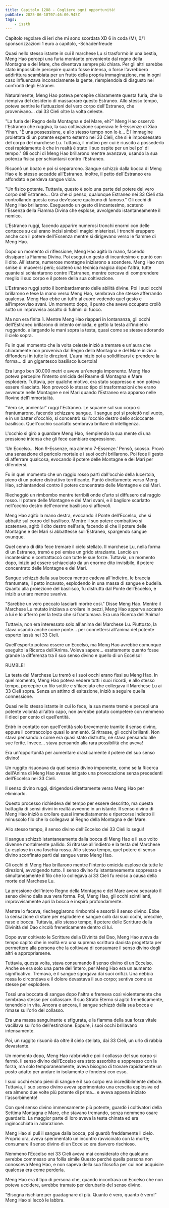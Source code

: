 ```yaml
---
title: Capitolo 1288 - Cogliere ogni opportunità!
pubDate: 2025-06-18T07:46:00.945Z
tags:
    - issth
---
```



Capitolo regolare di ieri che mi sono scordata XD
6 in coda (M),
0/1 sponsorizzazioni 1 euro a capitolo,
-Schadenfreude


Quasi nello stesso istante in cui il marchese Lu si trasformò in una bestia, Meng Hao percepì una furia montante proveniente dal regno della Montagna e del Mare, che diventava sempre più chiara. Per gli altri sarebbe stato impossibile percepire quanto fosse intensa, o forse l'avrebbero addirittura scambiata per un frutto della propria immaginazione, ma in ogni caso influenzava inconsciamente la gente, riempiendola di disgusto nei confronti degli Estranei.


Naturalmente, Meng Hao poteva percepire chiaramente questa furia, che lo riempiva del desiderio di massacrare questo Estraneo. Allo stesso tempo, poteva sentire le fluttuazioni del vero corpo dell'Estraneo, che provenivano... dai 33 Cieli oltre la volta celeste.


"La furia del Regno della Montagna e del Mare, eh?" Meng Hao osservò l'Estraneo che ruggiva, la sua coltivazione superava le 5-Essenze di Xiao Yihan. "È una possessione, e allo stesso tempo non lo è... È l'immagine proiettata di un potente esperto esterno nei 33 Cieli, che si è impossessato del corpo del marchese Lu.
Tuttavia, il motivo per cui è riuscito a possederlo così rapidamente è che in realtà è stato il suo ospite per un bel po' di tempo." Gli occhi di Meng Hao brillarono mentre avanzava, usando la sua potenza fisica per schiantarsi contro l'Estraneo.


Risuonò un boato e poi si separarono. Sangue schizzò dalla bocca di Meng Hao e lo stesso accadde all'Estraneo. Inoltre, il petto dell'Estraneo era affondato e perdeva sangue viola.


"Un fisico potente. Tuttavia, questo è solo una parte del potere del vero corpo dell'Estraneo... Ora che ci penso, qualunque Estraneo nei 33 Cieli stia controllando questa cosa dev’essere qualcuno di famoso." Gli occhi di Meng Hao brillarono. Eseguendo un gesto di incantesimo, scatenò l'Essenza della Fiamma Divina che esplose, avvolgendo istantaneamente il nemico.


L'Estraneo ruggì, facendo apparire numerosi tronchi enormi con delle cortecce su cui erano incisi simboli magici misteriosi. I tronchi eruppero anche con il potere dell'Essenza mentre si dirigevano verso le fiamme di Meng Hao.


Dopo un momento di riflessione, Meng Hao agitò la mano, facendo dissipare la Fiamma Divina. Poi eseguì un gesto di incantesimo e puntò con il dito. All'istante, numerose montagne iniziarono a scendere.
Meng Hao non smise di muoversi però; scatenò una tecnica magica dopo l'altra, tutte quante si schiantarono contro l'Estraneo, mentre cercava di comprendere meglio il suo corpo e il potere della sua coltivazione.


L'Estraneo ruggì sotto il bombardamento delle abilità divine. Poi i suoi occhi brillarono e tese la mano verso Meng Hao, sembrava che stesse afferrando qualcosa. Meng Hao ebbe un tuffo al cuore vedendo quel gesto e all’improvviso svanì. Un momento dopo, il punto che aveva occupato crollò sotto un improvviso assalto di fulmini di fuoco.


Ma non era finita lì. Mentre Meng Hao riapparì in lontananza, gli occhi dell'Estraneo brillarono di intento omicida, e gettò la testa all'indietro ruggendo, allargando le mani sopra la testa, quasi come se stesse adorando il cielo sopra.


Fu in quel momento che la volta celeste iniziò a tremare e un'aura che chiaramente non proveniva dal Regno della Montagna e del Mare iniziò a diffondersi in tutte le direzioni. L'aura iniziò poi a solidificarsi e prendere la forma... di un gigantesco basilisco lucertola!


Era lungo ben 30.000 metri e aveva un'energia imponente. Meng Hao poteva percepire l'intento omicida del Reame di Montagna e Mare esplodere. Tuttavia, per qualche motivo, era stato soppresso e non poteva essere rilasciato. Non provocò lo stesso tipo di trasformazioni che erano avvenute nelle Montagne e nei Mari quando l'Estraneo era apparso nelle Rovine dell'Immortalità.


"Vero sé, annienta!" ruggì l'Estraneo. Le squame sul suo corpo si frantumarono, facendo schizzare sangue. Il sangue poi si proiettò nel vuoto, e in un batter d'occhio, si concentrò sull'occhio destro dello scioccante basilisco. Quell'occhio scarlatto sembrava brillare di intelligenza.


L'occhio si girò a guardare Meng Hao, riempiendo la sua mente di una pressione intensa che gli fece cambiare espressione.


‘Un Eccelso... Non 9-Essenze, ma almeno 7-Essenze.’ Pensò, scosso. Provò una sensazione di pericolo mortale e i suoi occhi brillarono. Poi fece il gesto di afferrare qualcosa, evocando il potere delle Montagne e dei Mari per difendersi.


Fu in quel momento che un raggio rosso partì dall'occhio della lucertola, pieno di un potere distruttivo terrificante. Puntò direttamente verso Meng Hao, schiantandosi contro il potere concentrato delle Montagne e dei Mari.


Riecheggiò un rimbombo mentre terribili onde d’urto si diffusero dal raggio rosso. Il potere delle Montagne e dei Mari svanì, e il bagliore scarlatto nell'occhio destro dell'enorme basilisco si affievolì.


Meng Hao agitò la mano destra, evocando il Ponte dell’Eccelso, che si abbatté sul corpo del basilisco. Mentre il suo potere combattivo si scatenava, agitò il dito destro nell'aria, facendo sì che il potere delle Montagne e dei Mari si abbattesse sull'Estraneo, spargendo sangue ovunque.


Quel cenno di dito fece tremare il cielo stellato. Il marchese Lu, nella forma di un Estraneo, tremò e poi emise un grido straziante. Lanciò un incantesimo e contrattaccò con tutte le sue forze. Tuttavia, un momento dopo, iniziò ad essere schiacciato da un enorme dito invisibile, il potere concentrato delle Montagne e dei Mari.


Sangue schizzò dalla sua bocca mentre cadeva all'indietro, le braccia frantumate, il petto incavato, esplodendo in una massa di sangue e budella. Quanto alla proiezione del basilisco, fu distrutta dal Ponte dell’Eccelso, e iniziò a urlare mentre svaniva.


"Sarebbe un vero peccato lasciarti morire così." Disse Meng Hao. Mentre il Marchese Lu mutato iniziava a crollare in pezzi, Meng Hao apparve accanto a lui e lo afferrò per la testa che si frantumava. Era una Ricerca dell'Anima!


Tuttavia, non era interessato solo all'anima del Marchese Lu. Piuttosto, la stava usando anche come ponte... per connettersi all'anima del potente esperto lassù nei 33 Cieli.


Quell'esperto poteva essere un Eccelso, ma Meng Hao avrebbe comunque eseguito la Ricerca dell'Anima. Voleva sapere... esattamente quanto fosse grande la differenza tra il suo senso divino e quello di un Eccelso!


RUMBLE!


La testa del Marchese Lu tremò e i suoi occhi erano fissi su Meng Hao. In quel momento, Meng Hao poteva vedere tutti i suoi ricordi, e allo stesso tempo, percepire un filo sottile e sfilacciato che collegava il Marchese Lu ai 33 Cieli sopra. Senza un attimo di esitazione, iniziò a seguire quella connessione.


Quasi nello stesso istante in cui lo fece, la sua mente tremò e percepì una potente volontà all'altro capo, non avrebbe potuto competere con nemmeno il dieci per cento di quell’entità.


Entrò in contatto con quell'entità solo brevemente tramite il senso divino, eppure il contraccolpo quasi lo annientò. Si ritrasse, gli occhi brillanti. Non stava pensando a come era quasi stato distrutto, né stava pensando alle sue ferite. Invece... stava pensando alla rara possibilità che aveva!


Era un'opportunità per aumentare drasticamente il potere del suo senso divino!


Un ruggito risuonava da quel senso divino imponente, come se la Ricerca dell'Anima di Meng Hao avesse istigato una provocazione senza precedenti dell’Eccelso nei 33 Cieli.


Il senso divino ruggì, dirigendosi direttamente verso Meng Hao per eliminarlo.


Questo processo richiedeva del tempo per essere descritto, ma questa battaglia di sensi divini in realtà avvenne in un istante. Il senso divino di Meng Hao iniziò a crollare quasi immediatamente e ripercorse indietro il minuscolo filo che lo collegava al Regno della Montagna e del Mare.


Allo stesso tempo, il senso divino dell’Eccelso dei 33 Cieli lo seguì!


Il sangue schizzò istantaneamente dalla bocca di Meng Hao e il suo volto divenne mortalmente pallido. Si ritrasse all'indietro e la testa del Marchese Lu esplose in una foschia rossa. Allo stesso tempo, quel potere di senso divino sconfinato partì dal sangue verso Meng Hao.


Gli occhi di Meng Hao brillarono mentre l'intento omicida esplose da tutte le direzioni, avvolgendo tutto. Il senso divino fu istantaneamente soppresso e simultaneamente il filo che lo collegava ai 33 Cieli fu reciso a causa della morte del Marchese Lu.


La pressione dell'intero Regno della Montagna e del Mare aveva separato il senso divino dalla sua vera forma. Poi, Meng Hao, gli occhi scintillanti, improvvisamente aprì la bocca e inspirò profondamente.


Mentre lo faceva, riecheggiarono rimbombi e assorbì il senso divino. Ebbe la sensazione di stare per esplodere e sangue colò dai suoi occhi, orecchie, naso e bocca. Tuttavia, allo stesso tempo, il potere delle Scritture della Divinità del Dao circolò freneticamente dentro di lui.


Dopo aver coltivato le Scritture della Divinità del Dao, Meng Hao aveva da tempo capito che in realtà era una suprema scrittura daoista progettata per permettere alla persona che la coltivava di consumare il senso divino degli altri e appropriarsene.


Tuttavia, questa volta, stava consumando il senso divino di un Eccelso. Anche se era solo una parte dell'intero, per Meng Hao era un aumento significativo. Tremava, e il sangue sgorgava dai suoi orifizi. Una nebbia rossa lo circondava e il dolore devastava il suo corpo; sentiva come se stesse per esplodere.


Tossì una boccata di sangue dopo l'altra e fremeva così violentemente che sembrava stesse per collassare. Il suo Strato Eterno si agitò freneticamente, tenendolo in vita. Ancora e ancora, il sangue schizzò dalla sua bocca e rimase sull'orlo del collasso.


Era una massa sanguinante e sfigurata, e la fiamma della sua forza vitale vacillava sull'orlo dell'estinzione. Eppure, i suoi occhi brillavano intensamente.


Poi, un ruggito risuonò da oltre il cielo stellato, dai 33 Cieli, un urlo di rabbia devastante.


Un momento dopo, Meng Hao rabbrividì e poi il collasso del suo corpo si fermò. Il senso divino dell’Eccelso era stato assorbito e soppresso con la forza, ma solo temporaneamente; aveva bisogno di trovare rapidamente un posto adatto per andare in isolamento e fondersi con esso.  


I suoi occhi erano pieni di sangue e il suo corpo era incredibilmente debole. Tuttavia, il suo senso divino aveva sperimentato una crescita esplosiva ed era almeno due volte più potente di prima... e aveva appena iniziato l'assorbimento!


Con quel senso divino immensamente più potente, guardò i coltivatori della Settima Montagna e Mare, che stavano tremando, senza nemmeno osare guardarlo. La maggior parte di loro aveva la testa chinata ed era inginocchiata in adorazione.


Meng Hao si pulì il sangue dalla bocca, poi guardò freddamente il cielo. Proprio ora, aveva sperimentato un incontro ravvicinato con la morte; consumare il senso divino di un Eccelso era davvero rischioso.


Nemmeno l’Eccelso nei 33 Cieli aveva mai considerato che qualcuno avrebbe commesso una follia simile Questo perché quella persona non conosceva Meng Hao, e non sapeva della sua filosofia per cui non acquisire qualcosa era come perderla.


Meng Hao era il tipo di persona che, quando incontrava un Eccelso che non poteva uccidere, avrebbe tramato per derubarlo del senso divino.


"Bisogna rischiare per guadagnare di più. Quanto è vero, quanto è vero!" Meng Hao si leccò le labbra.





